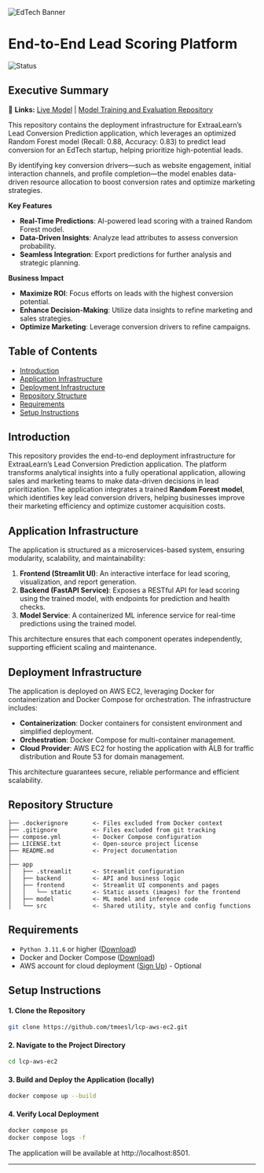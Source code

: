 ![EdTech Banner](/app/frontend/static/lspbanner.png)

# End-to-End Lead Scoring Platform

![Status](https://img.shields.io/badge/-Completed-34A853?style=flat&label=Project&labelColor=23555555)

## Executive Summary

🔗 **Links:** [Live Model](https://leads.dataproject.io "Access model for real-time lead inference") | [Model Training and Evaluation Repository](https://github.com/tmoesl/lead-conversion-prediction "Explore data preprocessing, feature engineering, model training, and performance evaluation.")

This repository contains the deployment infrastructure for ExtraaLearn’s Lead Conversion Prediction application, which leverages an optimized Random Forest model (Recall: 0.88, Accuracy: 0.83) to predict lead conversion for an EdTech startup, helping prioritize high-potential leads. 

By identifying key conversion drivers—such as website engagement, initial interaction channels, and profile completion—the model enables data-driven resource allocation to boost conversion rates and optimize marketing strategies.

**Key Features**
- **Real-Time Predictions**: AI-powered lead scoring with a trained Random Forest model.
- **Data-Driven Insights**: Analyze lead attributes to assess conversion probability.
- **Seamless Integration**: Export predictions for further analysis and strategic planning.

**Business Impact**
- **Maximize ROI**: Focus efforts on leads with the highest conversion potential.
- **Enhance Decision-Making**: Utilize data insights to refine marketing and sales strategies.
- **Optimize Marketing**: Leverage conversion drivers to refine campaigns.

## Table of Contents
- [Introduction](#introduction)
- [Application Infrastructure](#application-infrastructure)
- [Deployment Infrastructure](#deployment-infrastructure)
- [Repository Structure](#repository-structure)
- [Requirements](#requirements)
- [Setup Instructions](#setup-instructions)


## Introduction
This repository provides the end-to-end deployment infrastructure for ExtraaLearn’s Lead Conversion Prediction application. The platform transforms analytical insights into a fully operational application, allowing sales and marketing teams to make data-driven decisions in lead prioritization. 
The application integrates a trained **Random Forest model**, which identifies key lead conversion drivers, helping businesses improve their marketing efficiency and optimize customer acquisition costs.

## Application Infrastructure
The application is structured as a microservices-based system, ensuring modularity, scalability, and maintainability:

1. **Frontend (Streamlit UI)**: An interactive interface for lead scoring, visualization, and report generation.
2. **Backend (FastAPI Service)**: Exposes a RESTful API for lead scoring using the trained model, with endpoints for prediction and health checks.
3. **Model Service**: A containerized ML inference service for real-time predictions using the trained model.

This architecture ensures that each component operates independently, supporting efficient scaling and maintenance.


## Deployment Infrastructure
The application is deployed on AWS EC2, leveraging Docker for containerization and Docker Compose for orchestration. The infrastructure includes:

- **Containerization**: Docker containers for consistent environment and simplified deployment.
- **Orchestration**: Docker Compose for multi-container management.
- **Cloud Provider**: AWS EC2 for hosting the application with ALB for traffic distribution and Route 53 for domain management.

This architecture guarantees secure, reliable performance and efficient scalability.

## Repository Structure
```
├── .dockerignore       <- Files excluded from Docker context
├── .gitignore          <- Files excluded from git tracking
├── compose.yml         <- Docker Compose configuration
├── LICENSE.txt         <- Open-source project license
├── README.md           <- Project documentation
│
├── app
│   ├── .streamlit      <- Streamlit configuration
│   ├── backend         <- API and business logic
│   ├── frontend        <- Streamlit UI components and pages
│   │   └── static      <- Static assets (images) for the frontend
│   ├── model           <- ML model and inference code
│   └── src             <- Shared utility, style and config functions
```


## Requirements

- `Python 3.11.6` or higher ([Download](https://www.python.org))
- Docker and Docker Compose ([Download](https://www.docker.com/get-started/))
- AWS account for cloud deployment ([Sign Up](https://aws.amazon.com/free/)) - Optional

## Setup Instructions

#### 1. Clone the Repository

```bash
git clone https://github.com/tmoesl/lcp-aws-ec2.git
```

#### 2. Navigate to the Project Directory
```bash
cd lcp-aws-ec2
```

#### 3. Build and Deploy the Application (locally)
```bash
docker compose up --build
```

#### 4. Verify Local Deployment 
```bash
docker compose ps
docker compose logs -f
```

The application will be available at http://localhost:8501.

---
